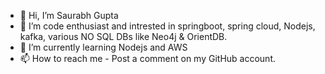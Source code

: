 - 👋 Hi, I’m Saurabh Gupta
- 👀 I’m code enthusiast and intrested in springboot, spring cloud, Nodejs, kafka, various NO SQL DBs like Neo4j & OrientDB.
- 🌱 I’m currently learning Nodejs and AWS
- 📫 How to reach me - Post a comment on my GitHub account. 

<!---
sau2382/sau2382 is a ✨ special ✨ repository because its `README.md` (this file) appears on your GitHub profile.
You can click the Preview link to take a look at your changes.
--->
